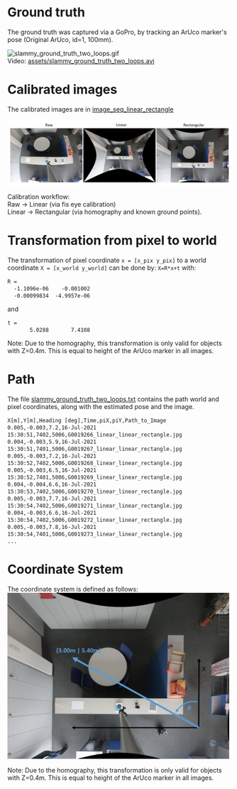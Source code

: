 # Ground truth

The ground truth was captured via a GoPro, by tracking an ArUco marker's pose (Original ArUco, id=1, 100mm).

<img src="assets/slammy_ground_truth_two_loops.gif" alt="slammy_ground_truth_two_loops.gif" /> </br>
Video: [assets/slammy_ground_truth_two_loops.avi](assets/slammy_ground_truth_two_loops.avi)

# Calibrated images
The calibrated images are in [image_seq_linear_rectangle](image_seq_linear_rectangle)

<img src="assets/slammy_cam_calibartion_workflow.jpg" alt="slammy_cam_calibartion_workflow" width="900"/>

Calibration workflow: <br>
Raw -> Linear (via fis eye calibration) <br>
Linear -> Rectangular (via homography and known ground points).

# Transformation from pixel to world
The transformation of pixel coordinate `x = [x_pix y_pix]` to a world coordinate `X = [x_world y_world]` can be done by: `X=R*x+t` with:
```
R =
  -1.1096e-06    -0.001002
  -0.00099834  -4.9957e-06
```
and
```
t =
       5.0288       7.4108
```
Note: Due to the homography, this transformation is only valid for objects with Z=0.4m. This is equal to height of the ArUco marker in all images.
# Path
The file [slammy_ground_truth_two_loops.txt](slammy_ground_truth_two_loops.txt) contains the path world and pixel coordinates, along with the estimated pose and the image.
```
X[m],Y[m],Heading [deg],Time,piX,piY,Path_to_Image
0.005,-0.003,7.2,16-Jul-2021 15:30:51,7402,5006,G0019266_linear_linear_rectangle.jpg
0.004,-0.003,5.9,16-Jul-2021 15:30:51,7401,5006,G0019267_linear_linear_rectangle.jpg
0.005,-0.003,7.2,16-Jul-2021 15:30:52,7402,5006,G0019268_linear_linear_rectangle.jpg
0.005,-0.003,6.5,16-Jul-2021 15:30:52,7401,5006,G0019269_linear_linear_rectangle.jpg
0.004,-0.004,6.6,16-Jul-2021 15:30:53,7402,5006,G0019270_linear_linear_rectangle.jpg
0.005,-0.003,7.7,16-Jul-2021 15:30:54,7402,5006,G0019271_linear_linear_rectangle.jpg
0.004,-0.003,6.6,16-Jul-2021 15:30:54,7402,5006,G0019272_linear_linear_rectangle.jpg
0.005,-0.003,7.8,16-Jul-2021 15:30:54,7401,5006,G0019273_linear_linear_rectangle.jpg
...
```

# Coordinate System
The coordinate system is defined as follows:<br>
<img src="assets/slammy_office_crs.jpg" alt="slammy_office_crs" width="500"/>

Note: Due to the homography, this transformation is only valid for objects with Z=0.4m. This is equal to height of the ArUco marker in all images.
